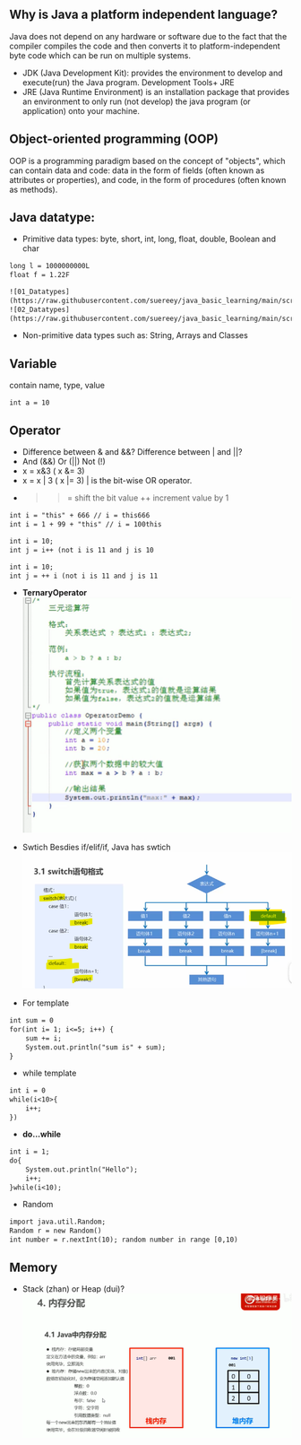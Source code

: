 ## Why is Java a platform independent language?
Java does not depend on any hardware or software due to the fact that the compiler compiles the code and then converts it to platform-independent byte code which can be run on multiple systems.
- JDK (Java Development Kit): provides the environment to develop and execute(run) the Java program. Development Tools+ JRE 
- JRE (Java Runtime Environment) is an installation package that provides an environment to only run (not develop) the java program (or application) onto your machine. 

## Object-oriented programming (OOP) 
OOP is a programming paradigm based on the concept of "objects", which can contain data and code: data in the form of fields (often known as attributes or properties), and code, in the form of procedures (often known as methods).

## Java datatype:
- Primitive data types: byte, short, int, long, float, double, Boolean and char
```
long l = 1000000000L
float f = 1.22F
```
    ![01_Datatypes](https://raw.githubusercontent.com/suereey/java_basic_learning/main/screenshot/01_screenshot/01_datatypes.png)
    ![02_Datatypes](https://raw.githubusercontent.com/suereey/java_basic_learning/main/screenshot/01_screenshot/02_datatypes.png)
- Non-primitive data types such as: String, Arrays and Classes 

## Variable
contain name, type, value
```
int a = 10
```
## Operator
- Difference between & and &&?	Difference between | and ||?
- And (&&) Or (||) Not (!)
- x = x&3 ( x &= 3) 		
- x = x | 3 ( x |= 3) | is the bit-wise OR operator.
- >>= shift the bit value		++ increment value by 1

```
int i = "this" + 666 // i = this666
int i = 1 + 99 + "this" // i = 100this

```

```
int i = 10;
int j = i++ (not i is 11 and j is 10
```
```
int i = 10;
int j = ++ i (not i is 11 and j is 11
```

- **TernaryOperator**
    ![03](https://raw.githubusercontent.com/suereey/java_basic_learning/main/screenshot/01_screenshot/03_terneryoperator.png)

- Swtich
Besdies if/elif/if, Java has swtich
    ![04](https://raw.githubusercontent.com/suereey/java_basic_learning/main/screenshot/01_screenshot/04_switch.png)
- For template
```
int sum = 0
for(int i= 1; i<=5; i++) {
    sum += i;
    System.out.println("sum is" + sum);
}
```
- while template
```
int i = 0
while(i<10>{
    i++;
})
```
- **do...while**
```
int i = 1;
do{
    System.out.println("Hello");
    i++;
}while(i<10);
```

- Random
```
import java.util.Random;
Random r = new Random()
int number = r.nextInt(10); random number in range [0,10)
```


## Memory
- Stack (zhan) or Heap (dui)?
    ![05](https://raw.githubusercontent.com/suereey/java_basic_learning/main/screenshot/01_screenshot/05.png)
